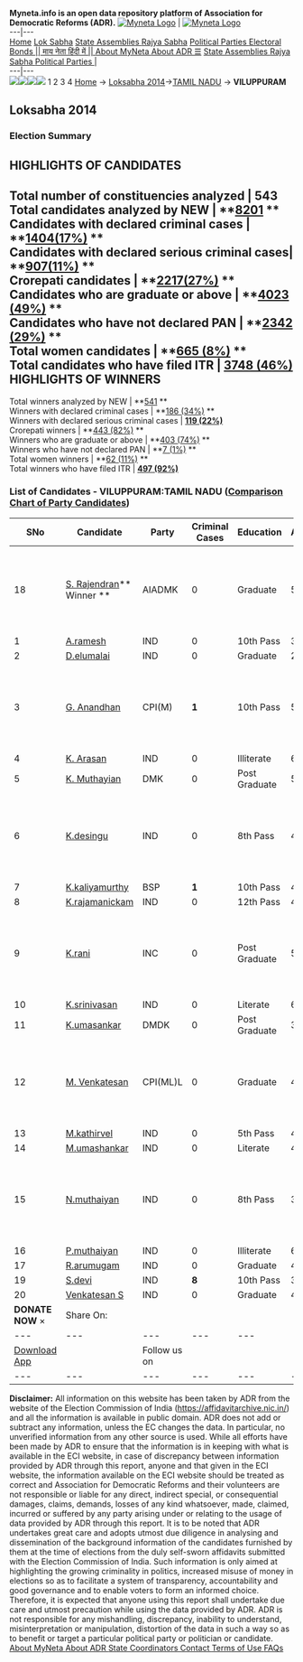 **Myneta.info is an open data repository platform of Association for Democratic Reforms (ADR).**
[![Myneta Logo](https://www.myneta.info/lib/img/myneta-logo.png)](https://www.myneta.info/) | [![Myneta Logo](https://www.myneta.info/lib/img/adr-logo.png)](https://adrindia.org)  
---|---  
[Home](https://www.myneta.info/) [Lok Sabha](https://www.myneta.info/#ls "Lok Sabha") [ State Assemblies ](https://www.myneta.info/#sa "State Assemblies") [Rajya Sabha](https://www.myneta.info/#rs "Rajya Sabha") [Political Parties ](https://www.myneta.info/party "Political Parties") [ Electoral Bonds ](https://www.myneta.info/electoral_bonds "Electoral Bonds") [ || माय नेता हिंदी में || ](https://translate.google.co.in/translate?prev=hp&hl=en&js=y&u=www.myneta.info&sl=en&tl=hi&history_state0=) [ About MyNeta ](https://adrindia.org/content/about-myneta) [ About ADR ](https://adrindia.org/about-adr/who-we-are) [☰](javascript:void\(0\))
[ State Assemblies ](https://www.myneta.info/#sa "State Assemblies") [ Rajya Sabha ](https://www.myneta.info/#rs "Rajya Sabha") [ Political Parties ](https://www.myneta.info/party "Political Parties")
|   
---|---  
![](https://www.myneta.info/lib/img/banner/banner-1.png)![](https://www.myneta.info/lib/img/banner/banner-2.png)![](https://www.myneta.info/lib/img/banner/banner-3.png)![](https://www.myneta.info/lib/img/banner/banner-4.png)
1  2  3  4 
[Home](https://www.myneta.info/) → [Loksabha 2014](https://www.myneta.info/ls2014/)→[TAMIL NADU](https://www.myneta.info/ls2014/index.php?action=show_constituencies&state_id=22) → **VILUPPURAM**
### 
## Loksabha 2014
###  Election Summary 
HIGHLIGHTS OF CANDIDATES  
---  
Total number of constituencies analyzed |  543   
Total candidates analyzed by NEW | **[8201](https://www.myneta.info/ls2014/index.php?action=summary&subAction=candidates_analyzed&sort=candidate#summary) **  
Candidates with declared criminal cases | **[1404(17%)](https://www.myneta.info/ls2014/index.php?action=summary&subAction=crime&sort=candidate#summary) **  
Candidates with declared serious criminal cases| **[907(11%)](https://www.myneta.info/ls2014/index.php?action=summary&subAction=serious_crime&sort=candidate#summary) **  
Crorepati candidates | **[2217(27%)](https://www.myneta.info/ls2014/index.php?action=summary&subAction=crorepati&sort=candidate#summary) **  
Candidates who are graduate or above | **[4023 (49%)](https://www.myneta.info/ls2014/index.php?action=summary&subAction=education&sort=candidate#summary) **  
Candidates who have not declared PAN | **[2342 (29%)](https://www.myneta.info/ls2014/index.php?action=summary&subAction=without_pan&sort=candidate#summary) **  
Total women candidates | **[665 (8%)](https://www.myneta.info/ls2014/index.php?action=summary&subAction=women_candidate&sort=candidate#summary) **  
Total candidates who have filed ITR | [**3748 (46%)**](https://www.myneta.info/ls2014/index.php?action=summary&subAction=filed_itr&sort=candidate#summary)  
HIGHLIGHTS OF WINNERS  
---  
Total winners analyzed by NEW | **[541](https://www.myneta.info/ls2014/index.php?action=summary&subAction=winner_analyzed&sort=candidate#summary) **  
Winners with declared criminal cases | **[186 (34%)](https://www.myneta.info/ls2014/index.php?action=summary&subAction=winner_crime&sort=candidate#summary) **  
Winners with declared serious criminal cases | **[119 (22%)](https://www.myneta.info/ls2014/index.php?action=summary&subAction=winner_serious_crime&sort=candidate#summary)**  
Crorepati winners | **[443 (82%)](https://www.myneta.info/ls2014/index.php?action=summary&subAction=winner_crorepati&sort=candidate#summary) **  
Winners who are graduate or above | **[403 (74%)](https://www.myneta.info/ls2014/index.php?action=summary&subAction=winner_education&sort=candidate#summary) **  
Winners who have not declared PAN | **[7 (1%)](https://www.myneta.info/ls2014/index.php?action=summary&subAction=winner_without_pan&sort=candidate#summary) **  
Total women winners | **[62 (11%)](https://www.myneta.info/ls2014/index.php?action=summary&subAction=winner_women&sort=candidate#summary) **  
Total winners who have filed ITR | [**497 (92%)**](https://www.myneta.info/ls2014/index.php?action=summary&subAction=winner_filed_itr&sort=candidate#summary)  
### List of Candidates - VILUPPURAM:TAMIL NADU ([Comparison Chart of Party Candidates](https://www.myneta.info/ls2014/comparisonchart.php?constituency_id=485))
SNo | Candidate| Party| Criminal Cases| Education| Age| Total Assets| Liabilities  
---|---|---|---|---|---|---|---  
18  | [S. Rajendran](https://www.myneta.info/ls2014/candidate.php?candidate_id=3930)** Winner ** | AIADMK | 0 | Graduate| 57 | ![](https://myneta.info/image_v2.php?myneta_folder=ls2014&candidate_id=3930&col=ta) | ![](https://myneta.info/image_v2.php?myneta_folder=ls2014&candidate_id=3930&col=lia)  
1  | [A.ramesh](https://www.myneta.info/ls2014/candidate.php?candidate_id=5470) | IND | 0 | 10th Pass| 34 | Rs 3,50,000 ~ 3 Lacs+ | Rs 0 ~   
2  | [D.elumalai](https://www.myneta.info/ls2014/candidate.php?candidate_id=5474) | IND | 0 | Graduate| 28 | Rs 40,000 ~ 40 Thou+ | Rs 0 ~   
3  | [G. Anandhan](https://www.myneta.info/ls2014/candidate.php?candidate_id=4036) | CPI(M) | **1** | 10th Pass| 53 | ![](https://myneta.info/image_v2.php?myneta_folder=ls2014&candidate_id=4036&col=ta) | ![](https://myneta.info/image_v2.php?myneta_folder=ls2014&candidate_id=4036&col=lia)  
4  | [K. Arasan](https://www.myneta.info/ls2014/candidate.php?candidate_id=4034) | IND | 0 | Illiterate| 63 | Rs 6,30,000 ~ 6 Lacs+ | Rs 0 ~   
5  | [K. Muthayian](https://www.myneta.info/ls2014/candidate.php?candidate_id=4035) | DMK | 0 | Post Graduate| 54 | Rs 7,42,51,826 ~ 7 Crore+ | Rs 2,24,32,121 ~ 2 Crore+  
6  | [K.desingu](https://www.myneta.info/ls2014/candidate.php?candidate_id=5473) | IND | 0 | 8th Pass| 45 | ![](https://myneta.info/image_v2.php?myneta_folder=ls2014&candidate_id=5473&col=ta) | ![](https://myneta.info/image_v2.php?myneta_folder=ls2014&candidate_id=5473&col=lia)  
7  | [K.kaliyamurthy](https://www.myneta.info/ls2014/candidate.php?candidate_id=4283) | BSP | **1** | 10th Pass| 48 | Rs 11,50,000 ~ 11 Lacs+ | Rs 0 ~   
8  | [K.rajamanickam](https://www.myneta.info/ls2014/candidate.php?candidate_id=5464) | IND | 0 | 12th Pass| 41 | Rs 2,12,500 ~ 2 Lacs+ | Rs 0 ~   
9  | [K.rani](https://www.myneta.info/ls2014/candidate.php?candidate_id=5475) | INC | 0 | Post Graduate| 55 | ![](https://myneta.info/image_v2.php?myneta_folder=ls2014&candidate_id=5475&col=ta) | ![](https://myneta.info/image_v2.php?myneta_folder=ls2014&candidate_id=5475&col=lia)  
10  | [K.srinivasan](https://www.myneta.info/ls2014/candidate.php?candidate_id=5471) | IND | 0 | Literate| 60 | Rs 2,53,000 ~ 2 Lacs+ | Rs 0 ~   
11  | [K.umasankar](https://www.myneta.info/ls2014/candidate.php?candidate_id=5467) | DMDK | 0 | Post Graduate| 39 | Rs 1,12,51,249 ~ 1 Crore+ | Rs 12,91,251 ~ 12 Lacs+  
12  | [M. Venkatesan](https://www.myneta.info/ls2014/candidate.php?candidate_id=3830) | CPI(ML)L | 0 | Graduate| 43 | ![](https://myneta.info/image_v2.php?myneta_folder=ls2014&candidate_id=3830&col=ta) | ![](https://myneta.info/image_v2.php?myneta_folder=ls2014&candidate_id=3830&col=lia)  
13  | [M.kathirvel](https://www.myneta.info/ls2014/candidate.php?candidate_id=5477) | IND | 0 | 5th Pass| 44 | Rs 15,01,500 ~ 15 Lacs+ | Rs 0 ~   
14  | [M.umashankar](https://www.myneta.info/ls2014/candidate.php?candidate_id=5476) | IND | 0 | Literate| 41 | Rs 30,000 ~ 30 Thou+ | Rs 0 ~   
15  | [N.muthaiyan](https://www.myneta.info/ls2014/candidate.php?candidate_id=5466) | IND | 0 | 8th Pass| 38 | ![](https://myneta.info/image_v2.php?myneta_folder=ls2014&candidate_id=5466&col=ta) | ![](https://myneta.info/image_v2.php?myneta_folder=ls2014&candidate_id=5466&col=lia)  
16  | [P.muthaiyan](https://www.myneta.info/ls2014/candidate.php?candidate_id=5463) | IND | 0 | Illiterate| 60 | Rs 1,42,500 ~ 1 Lacs+ | Rs 0 ~   
17  | [R.arumugam](https://www.myneta.info/ls2014/candidate.php?candidate_id=5472) | IND | 0 | Graduate| 44 | Rs 3,50,000 ~ 3 Lacs+ | Rs 2,00,000 ~ 2 Lacs+  
19  | [S.devi](https://www.myneta.info/ls2014/candidate.php?candidate_id=5465) | IND | **8** | 10th Pass| 38 | Rs 55,75,000 ~ 55 Lacs+ | Rs 12,00,000 ~ 12 Lacs+  
20  | [Venkatesan S](https://www.myneta.info/ls2014/candidate.php?candidate_id=7416) | IND | 0 | Graduate| 42 | Rs 2,10,391 ~ 2 Lacs+ | Rs 0 ~   
|  **DONATE NOW** × |  Share On:  | [](https://api.whatsapp.com/send?text=https%3A%2F%2Fmyneta.info%2Fpunjab2022%2Findex.php%3Faction%3Dshow_constituencies%26state_id%3D19) | [](https://www.facebook.com/sharer/sharer.php?u=https%3A%2F%2Fmyneta.info%2Fpunjab2022%2Findex.php%3Faction%3Dshow_constituencies%26state_id%3D19) | [](https://twitter.com/share?url=https%3A%2F%2Fmyneta.info%2Fpunjab2022%2Findex.php%3Faction%3Dshow_constituencies%26state_id%3D19)  
---|---|---|---|---  
| [ Download App ](https://play.google.com/store/apps/details?id=com.webrosoft.myneta1&pcampaignid=pcampaignidMKT-Other-global-all-co-prtnr-py-PartBadge-Mar2515-1) | [](https://play.google.com/store/apps/details?id=com.webrosoft.myneta1&pcampaignid=pcampaignidMKT-Other-global-all-co-prtnr-py-PartBadge-Mar2515-1) |  Follow us on  | [](https://www.facebook.com/adrindia.org/) | [](https://twitter.com/adrspeaks) | [](https://groups.google.com/g/national-election-watch?hl=en&pli=1) | [](https://www.instagram.com/adrspeaks/) | [](https://www.youtube.com/user/adrspeaks) | [](https://sharechat.com/profile/adrspeaks)  
---|---|---|---|---|---|---|---|---  
**Disclaimer:** All information on this website has been taken by ADR from the website of the Election Commission of India (https://affidavitarchive.nic.in/) and all the information is available in public domain. ADR does not add or subtract any information, unless the EC changes the data. In particular, no unverified information from any other source is used. While all efforts have been made by ADR to ensure that the information is in keeping with what is available in the ECI website, in case of discrepancy between information provided by ADR through this report, anyone and that given in the ECI website, the information available on the ECI website should be treated as correct and Association for Democratic Reforms and their volunteers are not responsible or liable for any direct, indirect special, or consequential damages, claims, demands, losses of any kind whatsoever, made, claimed, incurred or suffered by any party arising under or relating to the usage of data provided by ADR through this report. It is to be noted that ADR undertakes great care and adopts utmost due diligence in analysing and dissemination of the background information of the candidates furnished by them at the time of elections from the duly self-sworn affidavits submitted with the Election Commission of India. Such information is only aimed at highlighting the growing criminality in politics, increased misuse of money in elections so as to facilitate a system of transparency, accountability and good governance and to enable voters to form an informed choice. Therefore, it is expected that anyone using this report shall undertake due care and utmost precaution while using the data provided by ADR. ADR is not responsible for any mishandling, discrepancy, inability to understand, misinterpretation or manipulation, distortion of the data in such a way so as to benefit or target a particular political party or politician or candidate. 
[ About MyNeta ](https://adrindia.org/content/about-myneta) [ About ADR ](https://adrindia.org/about-adr/who-we-are) [ State Coordinators ](https://adrindia.org/about-adr/state-coordinators) [ Contact ](https://adrindia.org/contact-us) [ Terms of Use ](https://adrindia.org/content/adr-terms-use) [ FAQs ](https://adrindia.org/content/faqs)
